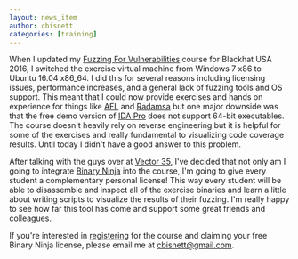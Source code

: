 ```yaml
---
layout: news_item
author: cbisnett
categories: [training]
---
```


When I updated my [Fuzzing For Vulnerabilities](/ffv) course for Blackhat USA 2016, I switched the exercise virtual machine from Windows 7 x86 to Ubuntu 16.04 x86_64. I did this for several reasons including licensing issues, performance increases, and a general lack of fuzzing tools and OS support. This meant that I could now provide exercises and hands on experience for things like [AFL](http://lcamtuf.coredump.cx/afl/) and [Radamsa](https://github.com/aoh/radamsa) but one major downside was that the free demo version of [IDA Pro](https://www.hex-rays.com/products/ida/index.shtml) does not support 64-bit executables. The course doesn't heavily rely on reverse engineering but it is helpful for some of the exercises and really fundamental to visualizing code coverage results. Until today I didn't have a good answer to this problem.

After talking with the guys over at [Vector 35](http://vector35.com/), I've decided that not only am I going to integrate [Binary Ninja](https://binary.ninja/) into the course, I'm going to give every student a complementary personal license! This way every student will be able to disassemble and inspect all of the exercise binaries and learn a little about writing scripts to visualize the results of their fuzzing. I'm really happy to see how far this tool has come and support some great friends and colleagues.

If you're interested in [registering](http://theelectronjungle.com/2016/08/29/fuzzing-for-vulnerabilities-october-2016/) for the course and claiming your free Binary Ninja license, please email me at [cbisnett@gmail.com](mailto://cbisnett@gmail.com).

